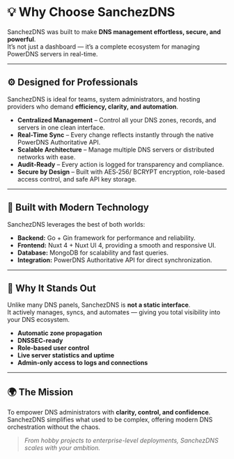 # 💡 Why Choose SanchezDNS

SanchezDNS was built to make **DNS management effortless, secure, and powerful**.  
It’s not just a dashboard — it’s a complete ecosystem for managing PowerDNS servers in real-time.

---

## ⚙️ Designed for Professionals

SanchezDNS is ideal for teams, system administrators, and hosting providers who demand **efficiency, clarity, and automation**.

- **Centralized Management** – Control all your DNS zones, records, and servers in one clean interface.  
- **Real-Time Sync** – Every change reflects instantly through the native PowerDNS Authoritative API.  
- **Scalable Architecture** – Manage multiple DNS servers or distributed networks with ease.  
- **Audit-Ready** – Every action is logged for transparency and compliance.  
- **Secure by Design** – Built with AES‑256/ BCRYPT encryption, role-based access control, and safe API key storage.  

---

## 🧠 Built with Modern Technology

SanchezDNS leverages the best of both worlds:

- **Backend:** Go + Gin framework for performance and reliability.  
- **Frontend:** Nuxt 4 + Nuxt UI 4, providing a smooth and responsive UI.  
- **Database:** MongoDB for scalability and fast queries.  
- **Integration:** PowerDNS Authoritative API for direct synchronization.  

---

## 🚀 Why It Stands Out

Unlike many DNS panels, SanchezDNS is **not a static interface**.  
It actively manages, syncs, and automates — giving you total visibility into your DNS ecosystem.

- **Automatic zone propagation**
- **DNSSEC-ready**
- **Role-based user control**
- **Live server statistics and uptime**
- **Admin-only access to logs and connections**

---

## 🌍 The Mission

To empower DNS administrators with **clarity, control, and confidence**.  
SanchezDNS simplifies what used to be complex, offering modern DNS orchestration without the chaos.

> _From hobby projects to enterprise-level deployments, SanchezDNS scales with your ambition._
